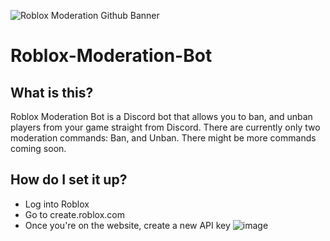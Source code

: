 ![Roblox Moderation Github Banner](https://user-images.githubusercontent.com/79947006/169513838-b7fb8aaa-fb28-4962-8e73-463904b1e771.png)
# Roblox-Moderation-Bot
## What is this?
Roblox Moderation Bot is a Discord bot that allows you to ban, and unban players from your game straight from Discord. There are currently only two moderation commands: Ban, and Unban. There might be more commands coming soon.

## How do I set it up?
- Log into Roblox
- Go to create.roblox.com
- Once you're on the website, create a new API key
![image](https://user-images.githubusercontent.com/79947006/169512434-f0dfc66e-2acf-4747-9832-015497aedb1f.png)
